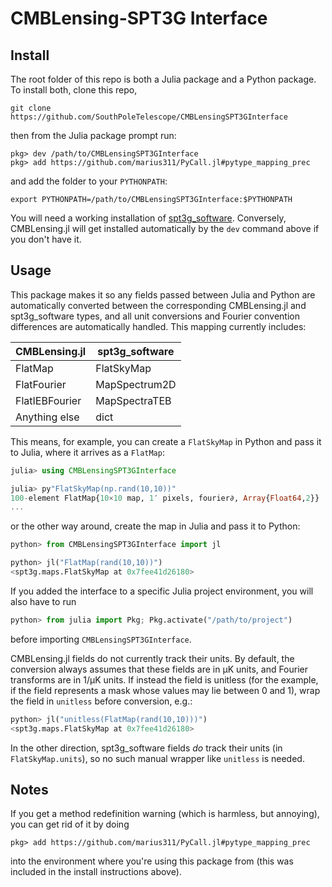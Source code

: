 # CMBLensing-SPT3G Interface

## Install

The root folder of this repo is both a Julia package and a Python package. To install both, clone this repo, 

```shell
git clone https://github.com/SouthPoleTelescope/CMBLensingSPT3GInterface
```

then from the Julia package prompt run:

```
pkg> dev /path/to/CMBLensingSPT3GInterface
pkg> add https://github.com/marius311/PyCall.jl#pytype_mapping_prec
```

and add the folder to your `PYTHONPATH`:

```shell
export PYTHONPATH=/path/to/CMBLensingSPT3GInterface:$PYTHONPATH
```


You will need a working installation of [spt3g_software](https://github.com/SouthPoleTelescope/spt3g_software). Conversely, CMBLensing.jl will get installed automatically by the `dev` command above if you don't have it. 

## Usage

This package makes it so any fields passed between Julia and Python are automatically converted between the corresponding CMBLensing.jl and spt3g_software types, and all unit conversions and Fourier convention differences are automatically handled. This mapping currently includes:

| CMBLensing.jl  | spt3g_software |
|----------------|----------------|
| FlatMap        | FlatSkyMap     |
| FlatFourier    | MapSpectrum2D  |
| FlatIEBFourier | MapSpectraTEB  |
| Anything else  | dict           |

This means, for example, you can create a `FlatSkyMap` in Python and pass it to Julia, where it arrives as a `FlatMap`:

```julia
julia> using CMBLensingSPT3GInterface

julia> py"FlatSkyMap(np.rand(10,10))" 
100-element FlatMap{10×10 map, 1′ pixels, fourier∂, Array{Float64,2}}
...
```

or the other way around, create the map in Julia and pass it to Python:

```python
python> from CMBLensingSPT3GInterface import jl

python> jl("FlatMap(rand(10,10))")
<spt3g.maps.FlatSkyMap at 0x7fee41d26180>
```

If you added the interface to a specific Julia project environment, you will also have to run

```python 
python> from julia import Pkg; Pkg.activate("/path/to/project")
```

before importing `CMBLensingSPT3GInterface`.


CMBLensing.jl fields do not currently track their units. By default, the conversion always assumes that these fields are in μK units, and Fourier transforms are in 1/μK units. If instead the field is unitless (for the example, if the field represents a mask whose values may lie between 0 and 1), wrap the field in `unitless` before conversion, e.g.:


```python
python> jl("unitless(FlatMap(rand(10,10)))")
<spt3g.maps.FlatSkyMap at 0x7fee41d26180>
```

In the other direction, spt3g_software fields _do_ track their units (in `FlatSkyMap.units`), so no such manual wrapper like `unitless` is needed.


## Notes

If you get a method redefinition warning (which is harmless, but annoying), you can get rid of it by doing 

```
pkg> add https://github.com/marius311/PyCall.jl#pytype_mapping_prec
```

into the environment where you're using this package from (this was included in the install instructions above).
